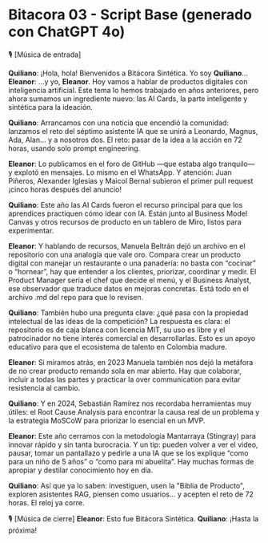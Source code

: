 # Bitacora 03 - Script Base (generado con ChatGPT 4o)

🎙️ [Música de entrada]

**Quiliano**: ¡Hola, hola! Bienvenidos a Bitácora Sintética. Yo soy **Quiliano**…
**Eleanor**: …y yo, **Eleanor**. Hoy vamos a hablar de productos digitales con inteligencia artificial. Este tema lo hemos trabajado en años anteriores, pero ahora sumamos un ingrediente nuevo: las AI Cards, la parte inteligente y sintética para la ideación.

**Quiliano**: Arrancamos con una noticia que encendió la comunidad: lanzamos el reto del séptimo asistente IA que se unirá a Leonardo, Magnus, Ada, Alan… y a nosotros dos. El reto: pasar de la idea a la acción en 72 horas, usando solo prompt engineering.

**Eleanor**: Lo publicamos en el foro de GitHub —que estaba algo tranquilo— y explotó en mensajes. Lo mismo en el WhatsApp. Y atención: Juan Piñeros, Alexander Iglesias y Maicol Bernal subieron el primer pull request ¡cinco horas después del anuncio!

**Quiliano**: Este año las AI Cards fueron el recurso principal para que los aprendices practiquen cómo idear con IA. Están junto al Business Model Canvas y otros recursos de producto en un tablero de Miro, listos para experimentar.

**Eleanor**: Y hablando de recursos, Manuela Beltrán dejó un archivo en el repositorio con una analogía que vale oro. Compara crear un producto digital con manejar un restaurante o una panadería: no basta con “cocinar” o “hornear”, hay que entender a los clientes, priorizar, coordinar y medir. El Product Manager sería el chef que decide el menú, y el Business Analyst, ese observador que traduce datos en mejoras concretas. Está todo en el archivo .md del repo para que lo revisen.

**Quiliano**: También hubo una pregunta clave: ¿qué pasa con la propiedad intelectual de las ideas de la competición? La respuesta es clara: el repositorio es de caja blanca con licencia MIT, su uso es libre y el patrocinador no tiene interés comercial en desarrollarlas. Esto es un apoyo educativo para que el ecosistema de talento en Colombia madure.

**Eleanor**: Si miramos atrás, en 2023 Manuela también nos dejó la metáfora de no crear producto remando sola en mar abierto. Hay que colaborar, incluir a todas las partes y practicar la over communication para evitar resistencia al cambio.

**Quiliano**: Y en 2024, Sebastián Ramírez nos recordaba herramientas muy útiles: el Root Cause Analysis para encontrar la causa real de un problema y la estrategia MoSCoW para priorizar lo esencial en un MVP.

**Eleanor**: Este año cerramos con la metodología Mantarraya (Stingray) para innovar rápido y sin tanta burocracia. Y un tip: pueden volver a ver el video, pausar, tomar un pantallazo y pedirle a una IA que se los explique “como para un niño de 5 años” o “como para mi abuelita”. Hay muchas formas de apropiar y destilar conocimiento hoy en día.

**Quiliano**: Así que ya lo saben: investiguen, usen la "Biblia de Producto", exploren asistentes RAG, piensen como usuarios… y acepten el reto de 72 horas. El reloj ya corre.

🎙️ [Música de cierre]
**Eleanor**: Esto fue Bitácora Sintética.
**Quiliano**: ¡Hasta la próxima!
